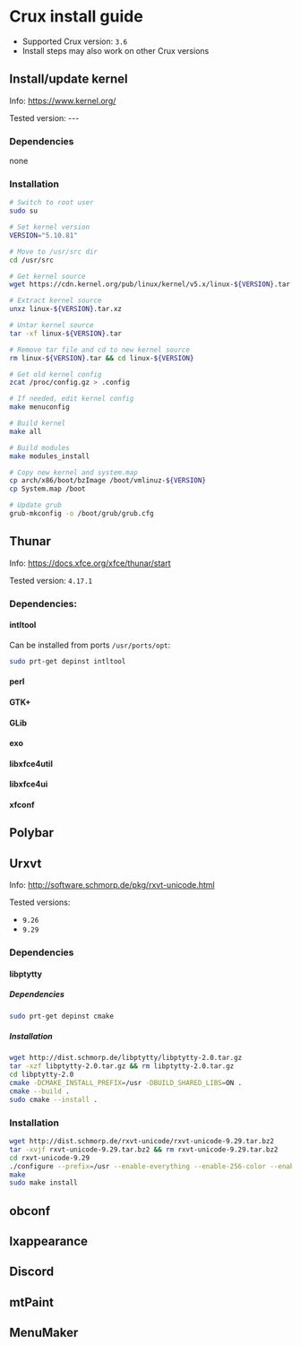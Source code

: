 # Crux install guide

- Supported Crux version: `3.6`
- Install steps may also work on other Crux versions

## Install/update kernel

Info: https://www.kernel.org/

Tested version: ---

### Dependencies

none

### Installation

```bash
# Switch to root user
sudo su

# Set kernel version
VERSION="5.10.81"

# Move to /usr/src dir
cd /usr/src

# Get kernel source
wget https://cdn.kernel.org/pub/linux/kernel/v5.x/linux-${VERSION}.tar.xz

# Extract kernel source
unxz linux-${VERSION}.tar.xz

# Untar kernel source
tar -xf linux-${VERSION}.tar

# Remove tar file and cd to new kernel source
rm linux-${VERSION}.tar && cd linux-${VERSION}

# Get old kernel config
zcat /proc/config.gz > .config

# If needed, edit kernel config
make menuconfig

# Build kernel
make all

# Build modules
make modules_install

# Copy new kernel and system.map
cp arch/x86/boot/bzImage /boot/vmlinuz-${VERSION}
cp System.map /boot

# Update grub
grub-mkconfig -o /boot/grub/grub.cfg
```

## Thunar

Info: https://docs.xfce.org/xfce/thunar/start

Tested version: `4.17.1`

### Dependencies:

#### intltool

Can be installed from ports `/usr/ports/opt`:

```bash
sudo prt-get depinst intltool
```

#### perl

<TODO>

#### GTK+

<TODO>

#### GLib

<TODO>

#### exo

<TODO>

#### libxfce4util

<TODO>

#### libxfce4ui

<TODO>

#### xfconf

<TODO>

## Polybar

<TODO>

## Urxvt

Info: http://software.schmorp.de/pkg/rxvt-unicode.html

Tested versions: 
- `9.26`
- `9.29`

### Dependencies

<TODO>

#### libptytty

##### Dependencies

```bash
sudo prt-get depinst cmake
```

##### Installation

```bash
wget http://dist.schmorp.de/libptytty/libptytty-2.0.tar.gz
tar -xzf libptytty-2.0.tar.gz && rm libptytty-2.0.tar.gz
cd libptytty-2.0
cmake -DCMAKE_INSTALL_PREFIX=/usr -DBUILD_SHARED_LIBS=ON .
cmake --build .
sudo cmake --install .
```

### Installation

```bash
wget http://dist.schmorp.de/rxvt-unicode/rxvt-unicode-9.29.tar.bz2
tar -xvjf rxvt-unicode-9.29.tar.bz2 && rm rxvt-unicode-9.29.tar.bz2
cd rxvt-unicode-9.29
./configure --prefix=/usr --enable-everything --enable-256-color --enable-text-blink --enable-fading --enable-font-styles --enable-pixbuf --enable-iso14755 --enable-mousewheel --enable-perl --enable-unicode3 --enable-xft
make
sudo make install
```

## obconf

<TODO>

## lxappearance

<TODO>

## Discord

<TODO>

## mtPaint

<TODO>

## MenuMaker

<TODO>
